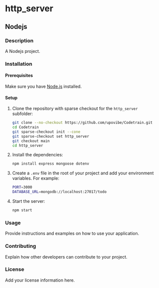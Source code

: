 # http_server

## Nodejs

### Description
A Nodejs project.

### Installation

#### Prerequisites
Make sure you have [Node.js](https://nodejs.org/) installed.

#### Setup

1. Clone the repository with sparse checkout for the `http_server` subfolder:
    ```sh
    git clone --no-checkout https://github.com/upovibe/Codetrain.git
    cd Codetrain
    git sparse-checkout init --cone
    git sparse-checkout set http_server
    git checkout main
    cd http_server
    ```

2. Install the dependencies:
    ```sh
    npm install express mongoose dotenv
    ```

3. Create a `.env` file in the root of your project and add your environment variables. For example:
    ```sh
    PORT=3000
    DATABASE_URL=mongodb://localhost:27017/todo
    ```

4. Start the server:
    ```sh
    npm start
    ```

### Usage
Provide instructions and examples on how to use your application.

### Contributing
Explain how other developers can contribute to your project.

### License
Add your license information here.
